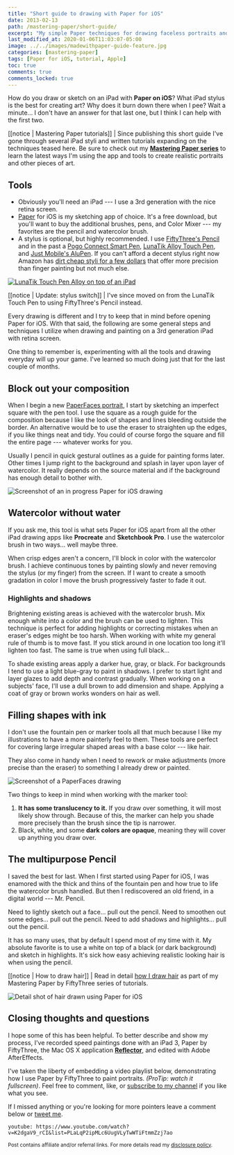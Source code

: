 ```yaml
---
title: "Short guide to drawing with Paper for iOS"
date: 2013-02-13
path: /mastering-paper/short-guide/
excerpt: "My simple Paper techniques for drawing faceless portraits and landscapes on an iPad."
last_modified_at: 2020-01-06T11:03:07-05:00
image: ../../images/madewithpaper-guide-feature.jpg
categories: [mastering-paper]
tags: [Paper for iOS, tutorial, Apple]
toc: true
comments: true
comments_locked: true
---
```


How do you draw or sketch on an iPad with **Paper on iOS**? What iPad stylus is the best for creating art? Why does it burn down there when I pee? Wait a minute... I don't have an answer for that last one, but I think I can help with the first two.

[[notice | Mastering Paper tutorials]]
| Since publishing this short guide I've gone through several iPad styli and written tutorials expanding on the techniques teased here. Be sure to check out my [**Mastering Paper series**](/mastering-paper/) to learn the latest ways I'm using the app and tools to create realistic portraits and other pieces of art. 

## Tools

-	Obviously you'll need an iPad --- I use a 3rd generation with the nice retina screen.
- [Paper](https://paper.bywetransfer.com/) for iOS is my sketching app of choice. It's a free download, but you'll want to buy the additional brushes, pens, and Color Mixer --- my favorites are the pencil and watercolor brush.
- A stylus is optional, but highly recommended. I use [FiftyThree's Pencil][pencil-stylus] and in the past a [Pogo Connect Smart Pen][1], [LunaTik Alloy Touch Pen][2], and [Just Mobile's AluPen][3]. If you can't afford a decent stylus right now Amazon has [dirt cheap styli for a few dollars][4] that offer more precision than finger painting but not much else.

[pencil-stylus]: /mastering-paper/pencil-53-review/
[1]: /mastering-paper/pogo-connect-smart-pen/
[2]: https://amzn.to/2NVribw
[3]: https://amzn.to/32HjxKw
[4]: https://amzn.to/2NYoBWE

[![LunaTik Touch Pen Alloy on top of an iPad](../../images/lunatik-touch-pen.jpg)](https://amzn.to/2Q9BiAK)

[[notice | Update: stylus switch]]
| I've since moved on from the LunaTik Touch Pen to using FiftyThree's Pencil instead.

Every drawing is different and I try to keep that in mind before opening Paper for iOS. With that said, the following are some general steps and techniques I utilize when drawing and painting on a 3rd generation iPad with retina screen.

One thing to remember is, experimenting with all the tools and drawing everyday will up your game. I've learned so much doing just that for the last couple of months.

## Block out your composition

When I begin a new [PaperFaces portrait](/paperfaces/), I start by sketching an imperfect square with the pen tool. I use the square as a rough guide for the composition because I like the look of shapes and lines bleeding outside the border. An alternative would be to use the eraser to straighten up the edges, if you like things neat and tidy. You could of course forgo the square and fill the entire page --- whatever works for you.

Usually I pencil in quick gestural outlines as a guide for painting forms later. Other times I jump right to the background and splash in layer upon layer of watercolor. It really depends on the source material and if the background has enough detail to bother with.

![Screenshot of an in progress Paper for iOS drawing](../../images/girl-madewithpaper-in-progress.jpg)

## Watercolor without water

If you ask me, this tool is what sets Paper for iOS apart from all the other iPad drawing apps like **Procreate** and **Sketchbook Pro**. I use the watercolor brush in two ways... well maybe three.

When crisp edges aren't a concern, I'll block in color with the watercolor brush. I achieve continuous tones by painting slowly and never removing the stylus (or my finger) from the screen. If I want to create a smooth gradation in color I move the brush progressively faster to fade it out.

### Highlights and shadows

Brightening existing areas is achieved with the watercolor brush. Mix enough white into a color and the brush can be used to lighten. This technique is perfect for adding highlights or correcting mistakes when an eraser's edges might be too harsh. When working with white my general rule of thumb is to move fast. If you stick around in one location too long it'll lighten too fast. The same is true when using full black...

To shade existing areas apply a darker hue, gray, or black. For backgrounds I tend to use a light blue-gray to paint in shadows. I prefer to start light and layer glazes to add depth and contrast gradually. When working on a subjects' face, I'll use a dull brown to add dimension and shape. Applying a coat of gray or brown works wonders on hair as well.

## Filling shapes with ink

I don't use the fountain pen or marker tools all that much because I like my illustrations to have a more painterly feel to them. These tools are perfect for covering large irregular shaped areas with a base color --- like hair.

They also come in handy when I need to rework or make adjustments (more precise than the eraser) to something I already drew or painted.

![Screenshot of a PaperFaces drawing](../../images/madewithpaper-filling-shapes.jpg)

Two things to keep in mind when working with the marker tool:

1.	**It has some translucency to it.** If you draw over something, it will most likely show through. Because of this, the marker can  help you shade more precisely than the  brush since the tip is narrower.
2.	Black, white, and some **dark colors are opaque**, meaning they will cover up anything you draw over.

## The multipurpose Pencil

I saved the best for last. When I first started using Paper for iOS, I was enamored with the thick and thins of the fountain pen and how true to life the watercolor brush handled. But then I rediscovered an old friend, in a digital world --- Mr. Pencil.

Need to lightly sketch out a face... pull out the pencil. Need to smoothen out some edges... pull out the pencil. Need to add shadows and highlights... pull out the pencil.

It has so many uses, that by default I spend most of my time with it. My absolute favorite is to use a white on top of a black (or dark background) and sketch in highlights. It's sick how easy achieving realistic looking hair is when using the pencil.

[[notice | How to draw hair]]
| Read in detail [how I draw hair](/mastering-paper/drawing-hair/) as part of my Mastering Paper by FiftyThree series of tutorials.

![Detail shot of hair drawn using Paper for iOS](../../images/madewithpaper-hair-detail.jpg)

## Closing thoughts and questions

I hope some of this has been helpful. To better describe and show my process, I've recorded speed paintings done with an iPad 3, Paper by FiftyThree, the Mac OS X application [**Reflector**](https://www.airsquirrels.com/reflector), and edited with Adobe AfterEffects. 

I've taken the liberty of embedding a video playlist below, demonstrating how I use Paper by FiftyThree to paint portraits. *(ProTip: watch it fullscreen)*. Feel free to comment, like, or [subscribe to my channel](https://www.youtube.com/user/anotherjpeg "Subscribe to Alok Prateek's YouTube Channel") if you like what you see.

If I missed anything or you're looking for more pointers leave a comment below or [tweet me](https://twitter.com/mmistakes).

`youtube: https://www.youtube.com/watch?v=K2dgaV9_rCI&list=PLaLqP2ipMLc6UugVLyTwWTiFtmmZzj7ao`

<small>Post contains affiliate and/or referral links. For more details read my <a href="/terms/#disclosure-policy">disclosure policy</a>.</small>

